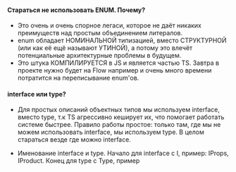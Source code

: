 #### Стараться не использовать ENUM. Почему?

-   Это очень и очень спорное легаси, которое не даёт никаких преимуществ над простым объединением литералов.
-   enum обладает НОМИНАЛЬНОЙ типизацией, вместо СТРУКТУРНОЙ (или как её ещё называют УТИНОЙ), а потому это влечёт потенциальные архитектурные проблемы в будущем.
-   Это штука КОМПИЛИРУЕТСЯ в JS и является частью TS. Завтра в проекте нужно будет на Flow например и очень много времени потратится на переписывание enum'ов.

#### interface или type?

-   Для простых описаний объектных типов мы используем interface, вместо type, т.к TS агрессивно кеширует их,
    что помогает работать системе быстрее. Правило работы простое: только там,
    где мы не можем использовать interface, мы используем type.
    В целом стараться везде где можно interface.

-   Именование interface и type.
    Начало для interface с I, пример: IProps, IProduct.
    Конец для type с Type, пример
